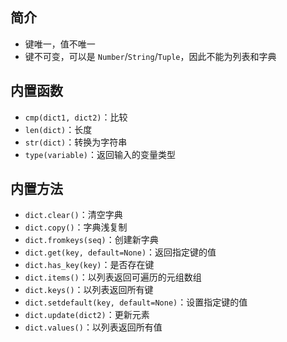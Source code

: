 ## 简介

+ 键唯一，值不唯一
+ 键不可变，可以是 `Number`/`String`/`Tuple`，因此不能为列表和字典


## 内置函数

+ `cmp(dict1, dict2)`：比较
+ `len(dict)`：长度
+ `str(dict)`：转换为字符串
+ `type(variable)`：返回输入的变量类型


## 内置方法

+ `dict.clear()`：清空字典
+ `dict.copy()`：字典浅复制
+ `dict.fromkeys(seq)`：创建新字典
+ `dict.get(key, default=None)`：返回指定键的值
+ `dict.has_key(key)`：是否存在键
+ `dict.items()`：以列表返回可遍历的元组数组
+ `dict.keys()`：以列表返回所有键
+ `dict.setdefault(key, default=None)`：设置指定键的值
+ `dict.update(dict2)`：更新元素
+ `dict.values()`：以列表返回所有值